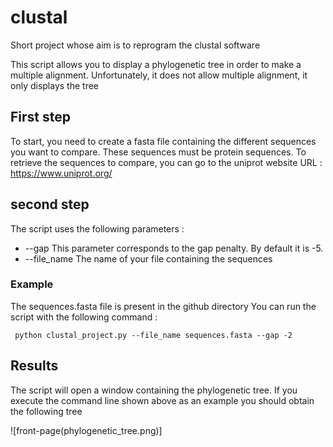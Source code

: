 # clustal
Short project whose aim is to reprogram the clustal software

This script allows you to display a phylogenetic tree in order to make a multiple alignment.
Unfortunately, it does not allow multiple alignment, it only displays the tree

## First step 

To start, you need to create a fasta file containing the different sequences you want to compare.
These sequences must be protein sequences.
To retrieve the sequences to compare, you can go to the uniprot website
URL : https://www.uniprot.org/

## second step
The script uses the following parameters : 

- --gap  This parameter corresponds to the gap penalty. By default it is -5.
- --file_name The name of your file containing the sequences

### Example

The sequences.fasta file is present in the github directory
You can run the script with the following command : 
```{R}
 python clustal_project.py --file_name sequences.fasta --gap -2
```

## Results

The script will open a window containing the phylogenetic tree.
If you execute the command line shown above as an example you should obtain the following tree

![front-page(phylogenetic_tree.png)]



